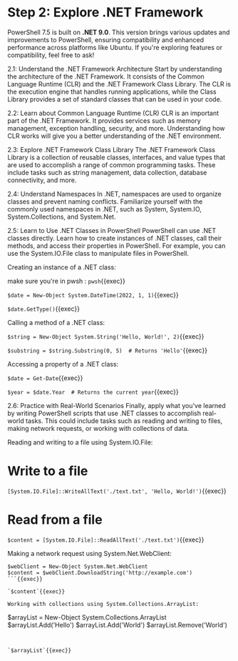 # Step 2: Explore .NET Framework

PowerShell 7.5 is built on **.NET 9.0**. This version brings various updates and improvements to PowerShell, ensuring compatibility and enhanced performance across platforms like Ubuntu. If you're exploring features or compatibility, feel free to ask!


2.1: Understand the .NET Framework Architecture
Start by understanding the architecture of the .NET Framework. It consists of the Common Language Runtime (CLR) and the .NET Framework Class Library. The CLR is the execution engine that handles running applications, while the Class Library provides a set of standard classes that can be used in your code.

2.2: Learn about Common Language Runtime (CLR)
CLR is an important part of the .NET Framework. It provides services such as memory management, exception handling, security, and more. Understanding how CLR works will give you a better understanding of the .NET environment.

2.3: Explore .NET Framework Class Library
The .NET Framework Class Library is a collection of reusable classes, interfaces, and value types that are used to accomplish a range of common programming tasks. These include tasks such as string management, data collection, database connectivity, and more.

2.4: Understand Namespaces
In .NET, namespaces are used to organize classes and prevent naming conflicts. Familiarize yourself with the commonly used namespaces in .NET, such as System, System.IO, System.Collections, and System.Net.

2.5: Learn to Use .NET Classes in PowerShell
PowerShell can use .NET classes directly. Learn how to create instances of .NET classes, call their methods, and access their properties in PowerShell. For example, you can use the System.IO.File class to manipulate files in PowerShell.

Creating an instance of a .NET class:

make sure you're in pwsh : `pwsh`{{exec}}

`$date = New-Object System.DateTime(2022, 1, 1)`{{exec}}

`$date.GetType()`{{exec}}


Calling a method of a .NET class:

`$string = New-Object System.String('Hello, World!', 2)`{{exec}}

`$substring = $string.Substring(0, 5)  # Returns 'Hello'`{{exec}}


Accessing a property of a .NET class:

`$date = Get-Date`{{exec}}

`$year = $date.Year  # Returns the current year`{{exec}}

2.6: Practice with Real-World Scenarios
Finally, apply what you've learned by writing PowerShell scripts that use .NET classes to accomplish real-world tasks. This could include tasks such as reading and writing to files, making network requests, or working with collections of data.


Reading and writing to a file using System.IO.File:


# Write to a file
`[System.IO.File]::WriteAllText('./text.txt', 'Hello, World!')`{{exec}}

# Read from a file
`$content = [System.IO.File]::ReadAllText('./text.txt')`{{exec}}


Making a network request using System.Net.WebClient:

```
$webClient = New-Object System.Net.WebClient
$content = $webClient.DownloadString('http://example.com')
```{{exec}}

`$content`{{exec}}

Working with collections using System.Collections.ArrayList:

```
$arrayList = New-Object System.Collections.ArrayList
$arrayList.Add('Hello')
$arrayList.Add('World')
$arrayList.Remove('World')
```{{exec}}


`$arrayList`{{exec}}